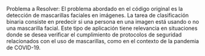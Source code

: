 Problema a Resolver:
El problema abordado en el código original es la detección de mascarillas faciales en imágenes. La tarea de clasificación binaria consiste en predecir si una persona en una imagen está usando o no una mascarilla facial. Este tipo de aplicación tiene relevancia en situaciones donde se desea verificar el cumplimiento de protocolos de seguridad relacionados con el uso de mascarillas, como en el contexto de la pandemia de COVID-19.
